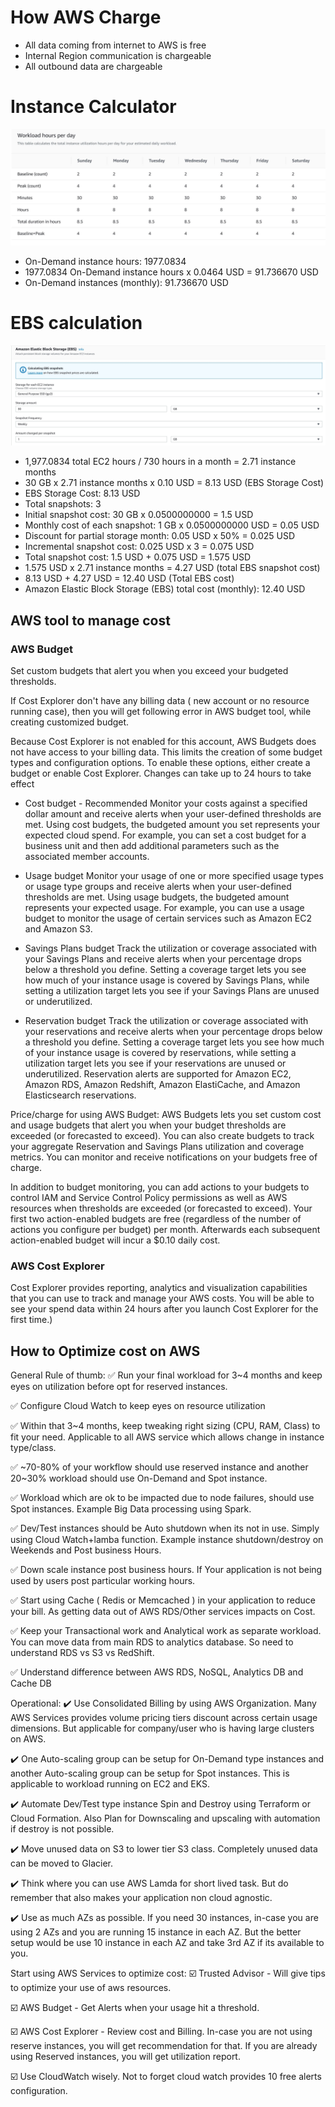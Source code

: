 # How AWS Charge

* All data coming from internet to AWS is free
* Internal Region communication is chargeable
* All outbound data are chargeable

# Instance Calculator

![EC2 Configuration](images/ec2_usage.JPG)

* On-Demand instance hours: 1977.0834
* 1977.0834 On-Demand instance hours x 0.0464 USD = 91.736670 USD
* On-Demand instances (monthly): 91.736670 USD


# EBS calculation

![EBS Configuration](images/ebs_usage.JPG)

* 1,977.0834 total EC2 hours / 730 hours in a month = 2.71 instance months
* 30 GB x 2.71 instance months x 0.10 USD = 8.13 USD (EBS Storage Cost)
* EBS Storage Cost: 8.13 USD
* Total snapshots: 3
* Initial snapshot cost: 30 GB x 0.0500000000 = 1.5 USD
* Monthly cost of each snapshot: 1 GB x 0.0500000000 USD = 0.05 USD
* Discount for partial storage month: 0.05 USD x 50% = 0.025 USD
* Incremental snapshot cost: 0.025 USD x 3 = 0.075 USD
* Total snapshot cost: 1.5 USD + 0.075 USD = 1.575 USD
* 1.575 USD x 2.71 instance months = 4.27 USD (total EBS snapshot cost)
* 8.13 USD + 4.27 USD = 12.40 USD (Total EBS cost)
* Amazon Elastic Block Storage (EBS) total cost (monthly): 12.40 USD

## AWS tool to manage cost

### AWS Budget 
Set custom budgets that alert you when you exceed your budgeted thresholds.

If Cost Explorer don't have any billing data ( new account or no resource running case), then you will get following error in AWS budget tool, while creating customized budget.

Because Cost Explorer is not enabled for this account, AWS Budgets does not have access to your billing data. This limits the creation of some budget types and configuration options. To enable these options, either create a budget or enable Cost Explorer. Changes can take up to 24 hours to take effect

* Cost budget - Recommended
Monitor your costs against a specified dollar amount and receive alerts when your user-defined thresholds are met. Using cost budgets, the budgeted amount you set represents your expected cloud spend. For example, you can set a cost budget for a business unit and then add additional parameters such as the associated member accounts.

* Usage budget
Monitor your usage of one or more specified usage types or usage type groups and receive alerts when your user-defined thresholds are met. Using usage budgets, the budgeted amount represents your expected usage. For example, you can use a usage budget to monitor the usage of certain services such as Amazon EC2 and Amazon S3.

* Savings Plans budget
Track the utilization or coverage associated with your Savings Plans and receive alerts when your percentage drops below a threshold you define. Setting a coverage target lets you see how much of your instance usage is covered by Savings Plans, while setting a utilization target lets you see if your Savings Plans are unused or underutilized.

* Reservation budget
Track the utilization or coverage associated with your reservations and receive alerts when your percentage drops below a threshold you define. Setting a coverage target lets you see how much of your instance usage is covered by reservations, while setting a utilization target lets you see if your reservations are unused or underutilized. Reservation alerts are supported for Amazon EC2, Amazon RDS, Amazon Redshift, Amazon ElastiCache, and Amazon Elasticsearch reservations.

Price/charge for using AWS Budget: AWS Budgets lets you set custom cost and usage budgets that alert you when your budget thresholds are exceeded (or forecasted to exceed). You can also create budgets to track your aggregate Reservation and Savings Plans utilization and coverage metrics. You can monitor and receive notifications on your budgets free of charge.

In addition to budget monitoring, you can add actions to your budgets to control IAM and Service Control Policy permissions as well as AWS resources when thresholds are exceeded (or forecasted to exceed). Your first two action-enabled budgets are free (regardless of the number of actions you configure per budget) per month. Afterwards each subsequent action-enabled budget will incur a $0.10 daily cost.


###  AWS Cost Explorer 

Cost Explorer provides reporting, analytics and visualization capabilities that you can use to track and manage your AWS costs.
You will be able to see your spend data within 24 hours after you launch Cost Explorer for the first time.)


## How to Optimize cost on AWS

General Rule of thumb:
✅ Run your final workload for 3~4 months and keep eyes on utilization before opt for reserved instances.

✅ Configure Cloud Watch to keep eyes on resource utilization

✅ Within that 3~4 months, keep tweaking right sizing (CPU, RAM, Class) to fit your need. Applicable to all AWS service which allows change in instance type/class.

✅ ~70-80% of your workflow should use reserved instance and another 20~30% workload should use On-Demand and Spot instance.

✅ Workload which are ok to be impacted due to node failures, should use Spot instances. Example Big Data processing using Spark.

✅ Dev/Test instances should be Auto shutdown when its not in use. Simply using Cloud Watch+lamba function. Example instance shutdown/destroy on Weekends and Post business Hours.

✅ Down scale instance post business hours. If Your application is not being used by users post particular working hours.

✅ Start using Cache ( Redis or Memcached ) in your application to reduce your bill. As getting data out of AWS RDS/Other services impacts on Cost.

✅ Keep your Transactional work and Analytical work as separate workload. You can move data from main RDS to analytics database. So need to understand RDS vs S3 vs RedShift.

✅ Understand difference between AWS RDS, NoSQL, Analytics DB and Cache DB


Operational:
✔️ Use Consolidated Billing by using AWS Organization. Many AWS Services provides volume pricing tiers discount across certain usage dimensions. But applicable for company/user who is having large clusters on AWS.

✔️ One Auto-scaling group can be setup for On-Demand type instances and another Auto-scaling group can be setup for Spot instances. This is applicable to workload running on EC2 and EKS.

✔️ Automate Dev/Test type instance Spin and Destroy using Terraform or Cloud Formation. Also Plan for Downscaling and upscaling with automation if destroy is not possible.

✔️ Move unused data on S3 to lower tier S3 class. Completely unused data can be moved to Glacier.

✔️ Think where you can use AWS Lamda for short lived task. But do remember that also makes your application non cloud agnostic.

✔️ Use as much AZs as possible. If you need 30 instances, in-case you are using 2 AZs and you are running 15 instance in each AZ. But the better setup would be use 10 instance in each AZ and take 3rd AZ if its available to you.


Start using AWS Services to optimize cost:
☑️ Trusted Advisor - Will give tips to optimize your use of aws resources.

☑️ AWS Budget - Get Alerts when your usage hit a threshold.

☑️ AWS Cost Explorer - Review cost and Billing. In-case you are not using reserve instances, you will get recommendation for that. If you are already using Reserved instances, you will get utilization report.

☑️ Use CloudWatch wisely. Not to forget cloud watch provides 10 free alerts configuration.

